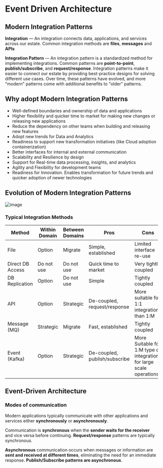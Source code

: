 # Event Driven Architecture

## Modern Integration Patterns

**Integration** — An integration connects data, applications, and services across our estate. Common integration methods are **files**, **messages** and **APIs**

**Integration Pattern** — An integration pattern is a standardized method for implementing integrations. Common patterns are **point-to-point**, **publish/subscribe**, and **request/response**. Integration patterns make it easier to connect our estate by providing best-practice designs for solving different use cases. Over time, these patterns have evolved, and more "modern" patterns come with additional benefits to "older" patterns.


## Why adopt Modern Integration Patterns

- Well-defined boundaries and ownership of data and applications
- Higher flexibility and quicker time to market for making new changes or releasing new applications
- Reduce the dependency on other teams when building and releasing new features
- Adopt new trends for Data and Analytics
- Readiness to support new transformation initiatives (like Cloud adoption containerization)
- Better interfaces for internal and external communication
- Scalability and Resilience by design
- Support for Real-time data processing, insights, and analytics
- Agility and Flexibility for development teams
- Readiness for Innovation. Enables transformation for future trends and quicker adoption of newer technologies


## Evolution of Modern Integration Patterns

![image](https://github.com/user-attachments/assets/11d40fc6-8fb8-4bd3-8a1b-fcc7e7c3248c)


### Typical Integration Methods

| **Method**       | **Within Domain** | **Between Domains** | **Pros**                      | **Cons**                                                              |
|------------------|-------------------|---------------------|-------------------------------|-----------------------------------------------------------------------|
| File             | Option            | Migrate             | Simple, established           | Limited interface re-use                                              |
| Direct DB Access | Do not use        | Do not use          | Quick time to market          | Very tightly coupled                                                  |
| DB Replication   | Option            | Do not use          | Simple                        | Tightly coupled                                                       |
| ΑΡΙ              | Option            | Strategic           | De-coupled, request/response  | More suitable for 1:1 integrations than 1:M                           |
| Message (MQ)     | Strategic         | Migrate             | Fast, established             | Tightly coupled                                                       |
| Event (Kafka)    | Option            | Strategic           | De-coupled, publish/subscribe | More Suitable for 1:M type of integrations for large scale operations |


## Event-Driven Architecture

### Modes of communication

Modern applications typically communicate with other applications and services either **synchronously** or **asynchronously**. 

Communication is **synchronous** when the **sender waits for the receiver** and vice versa before continuing. **Request/response** patterns are typically synchronous.

**Asynchronous** communication occurs when messages or information are **sent and received at different times**, eliminating the need for an immediate response. **Publish/Subscribe patterns are asynchronous**.










